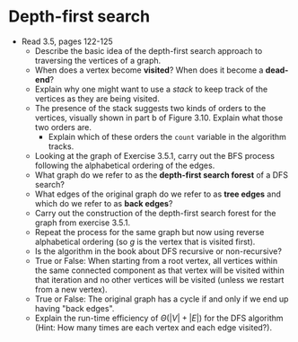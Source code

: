 # Depth-first search

- Read 3.5, pages 122-125
    - Describe the basic idea of the depth-first search approach to traversing the vertices of a graph.
    - When does a vertex become **visited**? When does it become a **dead-end**?
    - Explain why one might want to use a *stack* to keep track of the vertices as they are being visited.
    - The presence of the stack suggests two kinds of orders to the vertices, visually shown in part b of Figure 3.10. Explain what those two orders are.
        - Explain which of these orders the `count` variable in the algorithm tracks.
    - Looking at the graph of Exercise 3.5.1, carry out the BFS process following the alphabetical ordering of the edges.
    - What graph do we refer to as the **depth-first search forest** of a DFS search?
    - What edges of the original graph do we refer to as **tree edges** and which do we refer to as **back edges**?
    - Carry out the construction of the depth-first search forest for the graph from exercise 3.5.1.
    - Repeat the process for the same graph but now using reverse alphabetical ordering (so $g$ is the vertex that is visited first).
    - Is the algorithm in the book about DFS recursive or non-recursive?
    - True or False: When starting from a root vertex, all vertices within the same connected component as that vertex will be visited within that iteration and no other vertices will be visited (unless we restart from a new vertex).
    - True or False: The original graph has a cycle if and only if we end up having "back edges".
    - Explain the run-time efficiency of $\Theta(|V|+|E|)$ for the DFS algorithm (Hint: How many times are each vertex and each edge visited?).
